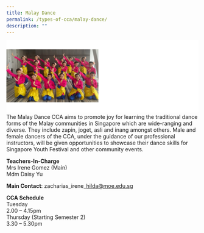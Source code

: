 ```yaml
---
title: Malay Dance
permalink: /types-of-cca/malay-dance/
description: ""
---
```

![](/images/CCAs/cca-%20malay%20dance%202023.png)
The Malay Dance CCA aims to promote joy for learning the traditional dance forms of the Malay communities in Singapore which are wide-ranging and diverse. They include&nbsp;zapin,&nbsp;joget,&nbsp;asli&nbsp;and&nbsp;inang amongst others. Male and female dancers of the CCA, under the guidance of our professional instructors, will be given opportunities to showcase their dance skills for Singapore Youth Festival and other community events.

**Teachers-In-Charge**
<br>Mrs Irene Gomez (Main)
<br>Mdm Daisy Yu

**Main Contact**: zacharias\_irene\_hilda@moe.edu.sg

**CCA Schedule**
<br>Tuesday
<br>2.00 – 4.15pm
<br>Thursday (Starting Semester 2)
<br>3.30 – 5.30pm